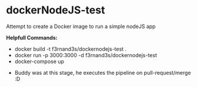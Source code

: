 # dockerNodeJS-test
Attempt to create a Docker image to run a simple nodeJS app

**Helpfull Commands:**
* docker build -t f3rnand3s/dockernodejs-test .
* docker run -p 3000:3000 -d f3rnand3s/dockernodejs-test
* docker-compose up

+ Buddy was at this stage, he executes the pipeline on pull-request/merge :D
